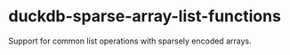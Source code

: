 # duckdb-sparse-array-list-functions
Support for common list operations with sparsely encoded arrays.
